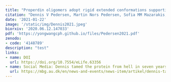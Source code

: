 ```yaml
---
title: "Properdin oligomers adopt rigid extended conformations supporting function"
citation: "Dennis V Pedersen, Martin Nors Pedersen, Sofia MM Mazarakis, Yong Wang, Kresten Lindorff-Larsen, Lise Arleth, Gregers R Andersen. eLife 2021;10:e63356."
date: '2021-01-22'
image: '/static/img/Dennis2021.jpeg'
biorxiv: '2020.06.12.147033'
pdf: 'https://yongwangcph.github.io/files/Pedersen2021.pdf'
zenodo: 
- code: '4148789'
description: "test"
links:
- name: DOI
  url: https://doi.org/10.7554/eLife.63356
- name: Social Media: Dennis tamed the protein from hell in seven years
  url: https://mbg.au.dk/en/news-and-events/news-item/artikel/dennis-tamed-the-protein-from-hell-in-seven-years
---
```





